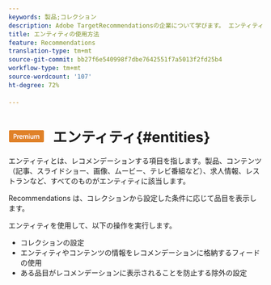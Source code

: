 ```yaml
---
keywords: 製品;コレクション
description: Adobe TargetRecommendationsの企業について学びます。 エンティティとは、記事、映画、商品など、ターゲットの使用を推奨する品目を指します。
title: エンティティの使用方法
feature: Recommendations
translation-type: tm+mt
source-git-commit: bb27f6e540998f7dbe7642551f7a5013f2fd25b4
workflow-type: tm+mt
source-wordcount: '107'
ht-degree: 72%

---
```



# ![PREMIUM](/help/assets/premium.png) エンティティ{#entities}

エンティティとは、レコメンデーションする項目を指します。製品、コンテンツ（記事、スライドショー、画像、ムービー、テレビ番組など）、求人情報、レストランなど、すべてのものがエンティティに該当します。

Recommendations は、コレクションから設定した条件に応じて品目を表示します。

エンティティを使用して、以下の操作を実行します。

* コレクションの設定
* エンティティやコンテンツの情報をレコメンデーションに格納するフィードの使用
* ある品目がレコメンデーションに表示されることを防止する除外の設定

